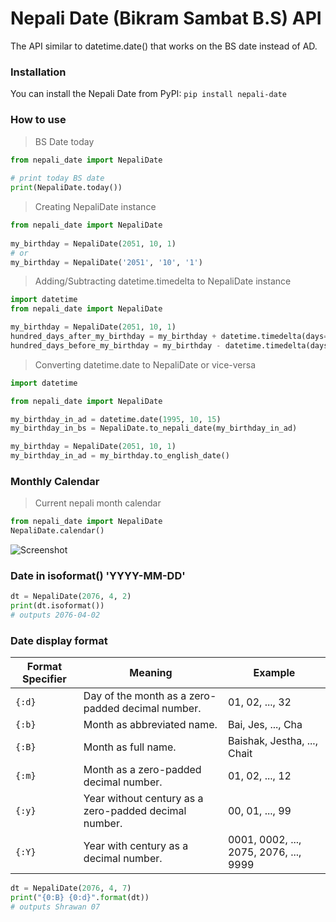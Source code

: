 # Nepali Date (Bikram Sambat B.S) API 

The API similar to datetime.date() that works on the BS date instead of AD.

### Installation
 
You can install the Nepali Date from PyPI: ```pip install nepali-date```


### How to use

>  BS Date today
```python
from nepali_date import NepaliDate
        
# print today BS date
print(NepaliDate.today())
```

>  Creating NepaliDate instance
```python
from nepali_date import NepaliDate
        
my_birthday = NepaliDate(2051, 10, 1)
# or
my_birthday = NepaliDate('2051', '10', '1')
```
> Adding/Subtracting datetime.timedelta to NepaliDate instance
```python 
import datetime
from nepali_date import NepaliDate

my_birthday = NepaliDate(2051, 10, 1)
hundred_days_after_my_birthday = my_birthday + datetime.timedelta(days=100)
hundred_days_before_my_birthday = my_birthday - datetime.timedelta(days=100)
```
> Converting datetime.date to NepaliDate or vice-versa
```python
import datetime

from nepali_date import NepaliDate

my_birthday_in_ad = datetime.date(1995, 10, 15)
my_birthday_in_bs = NepaliDate.to_nepali_date(my_birthday_in_ad)

my_birthday = NepaliDate(2051, 10, 1)
my_birthday_in_ad = my_birthday.to_english_date()
```
### Monthly Calendar
> Current nepali month calendar
```python
from nepali_date import NepaliDate
NepaliDate.calendar()
```
![Screenshot](https://raw.githubusercontent.com/arneec/nepali-date/master/screenshots/nepali_monthly_calendar.PNG)


### Date in isoformat() 'YYYY-MM-DD'
```python
dt = NepaliDate(2076, 4, 2)
print(dt.isoformat())
# outputs 2076-04-02
```

### Date display format
Format Specifier | Meaning | Example
--- | --- | ---
```{:d}``` | Day of the month as a zero-padded decimal number. | 01, 02, ..., 32
```{:b}``` | Month as abbreviated name. | Bai, Jes, ..., Cha
```{:B}``` | Month as full name. | Baishak, Jestha, ..., Chait
```{:m}``` | Month as a zero-padded decimal number. | 01, 02, ..., 12
```{:y}``` | Year without century as a zero-padded decimal number. | 00, 01, ..., 99
```{:Y}``` | Year with century as a decimal number. | 0001, 0002, ..., 2075, 2076, ..., 9999

```python
dt = NepaliDate(2076, 4, 7)
print("{0:B} {0:d}".format(dt))
# outputs Shrawan 07
```
